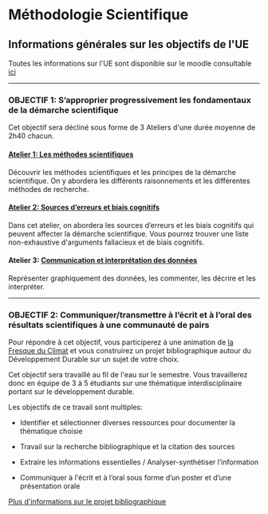 # Méthodologie Scientifique

## Informations générales sur les objectifs de l'UE

Toutes les informations sur l'UE sont disponible sur le moodle consultable [ici](https://moodle1.u-bordeaux.fr/course/view.php?id=8779)

---

### OBJECTIF 1: S’approprier progressivement les fondamentaux de la démarche scientifique

Cet objectif sera décliné sous forme de 3 Ateliers d'une durée moyenne de 2h40 chacun.

<div class="effet_atelier">

#### [Atelier 1: Les méthodes scientifiques](SiteWeb/Ateliers/Atelier1.md)

Découvrir les méthodes scientifiques et les principes de la démarche scientifique. On y abordera les différents raisonnements et les différentes méthodes de recherche.

</div>

<div class="exemple_atelier">

#### [Atelier 2: Sources d’erreurs et biais cognitifs](SiteWeb/Ateliers/Atelier2.md)

Dans cet atelier, on abordera les sources d’erreurs et les biais cognitifs qui peuvent affecter la démarche scientifique.
Vous pourrez trouver une liste non-exhaustive d'arguments fallacieux et de biais cognitifs.

</div>

<div class="alerte">

#### Atelier 3: [Communication et interprétation des données](SiteWeb/Ateliers/Atelier3.md)

Représenter graphiquement des données, les commenter, les décrire et les interpréter.

</div>

---

### OBJECTIF 2:  Communiquer/transmettre à l’écrit et à l’oral des résultats scientifiques à une communauté de pairs

Pour répondre à cet objectif, vous participerez à une animation de [la Fresque du Climat](https://fresqueduclimat.org/) et vous construirez un projet bibliographique autour du Développement Durable sur un sujet de votre choix.

Cet objectif sera travaillé au fil de l'eau sur le semestre.
Vous travaillerez donc en équipe de 3 à 5 étudiants sur une thématique interdisciplinaire portant sur le développement durable.

Les objectifs de ce travail sont multiples:

- Identifier et sélectionner diverses ressources pour documenter la thématique choisie

- Travail sur la recherche bibliographique et la citation des sources

- Extraire les informations essentielles / Analyser-synthétiser l’information

- Communiquer à l'écrit et à l’oral sous forme d’un poster et d’une présentation orale

[Plus d'informations sur le projet bibliographique](SiteWeb/Projet.md)
